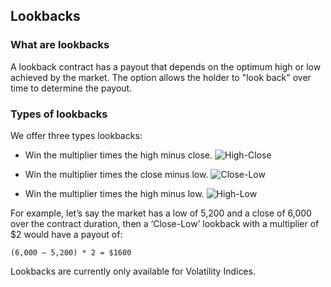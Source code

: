 ## Lookbacks

### What are lookbacks
A lookback contract has a payout that depends on the optimum high or low achieved by the market. The option allows the holder to "look back" over time to determine the payout.

### Types of lookbacks
We offer three types lookbacks:

- Win the multiplier times the high minus close.
![High-Close](https://www.binary.com/images/pages/trade-explanation/close-high-image.svg)

- Win the multiplier times the close minus low.
![Close-Low](https://www.binary.com/images/pages/trade-explanation/close-low-image.svg)

- Win the multiplier times the high minus low.
![High-Low](https://www.binary.com/images/pages/trade-explanation/high-low-image.svg)


For example, let’s say the market has a low of 5,200 and a close of 6,000 over the contract duration, then a ‘Close-Low’ lookback with a multiplier of $2 would have a payout of:
    
`(6,000 – 5,200) * 2 = $1600`

Lookbacks are currently only available for Volatility Indices.
